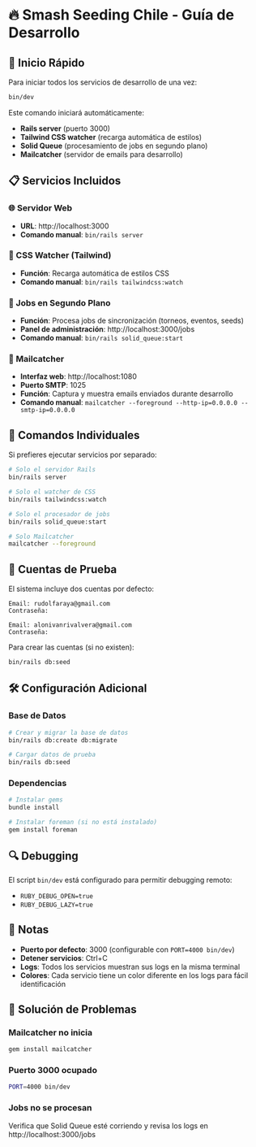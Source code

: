 # 🔥 Smash Seeding Chile - Guía de Desarrollo

## 🚀 Inicio Rápido

Para iniciar todos los servicios de desarrollo de una vez:

```bash
bin/dev
```

Este comando iniciará automáticamente:
- **Rails server** (puerto 3000)
- **Tailwind CSS watcher** (recarga automática de estilos)
- **Solid Queue** (procesamiento de jobs en segundo plano)
- **Mailcatcher** (servidor de emails para desarrollo)

## 📋 Servicios Incluidos

### 🌐 Servidor Web
- **URL**: http://localhost:3000
- **Comando manual**: `bin/rails server`

### 🎨 CSS Watcher (Tailwind)
- **Función**: Recarga automática de estilos CSS
- **Comando manual**: `bin/rails tailwindcss:watch`

### 💼 Jobs en Segundo Plano
- **Función**: Procesa jobs de sincronización (torneos, eventos, seeds)
- **Panel de administración**: http://localhost:3000/jobs
- **Comando manual**: `bin/rails solid_queue:start`

### 📧 Mailcatcher
- **Interfaz web**: http://localhost:1080
- **Puerto SMTP**: 1025
- **Función**: Captura y muestra emails enviados durante desarrollo
- **Comando manual**: `mailcatcher --foreground --http-ip=0.0.0.0 --smtp-ip=0.0.0.0`

## 🔧 Comandos Individuales

Si prefieres ejecutar servicios por separado:

```bash
# Solo el servidor Rails
bin/rails server

# Solo el watcher de CSS
bin/rails tailwindcss:watch

# Solo el procesador de jobs
bin/rails solid_queue:start

# Solo Mailcatcher
mailcatcher --foreground
```

## 👥 Cuentas de Prueba

El sistema incluye dos cuentas por defecto:

```
Email: rudolfaraya@gmail.com
Contraseña: 

Email: alonivanrivalvera@gmail.com
Contraseña: 
```

Para crear las cuentas (si no existen):
```bash
bin/rails db:seed
```

## 🛠️ Configuración Adicional

### Base de Datos
```bash
# Crear y migrar la base de datos
bin/rails db:create db:migrate

# Cargar datos de prueba
bin/rails db:seed
```

### Dependencias
```bash
# Instalar gems
bundle install

# Instalar foreman (si no está instalado)
gem install foreman
```

## 🔍 Debugging

El script `bin/dev` está configurado para permitir debugging remoto:
- `RUBY_DEBUG_OPEN=true`
- `RUBY_DEBUG_LAZY=true`

## 📝 Notas

- **Puerto por defecto**: 3000 (configurable con `PORT=4000 bin/dev`)
- **Detener servicios**: Ctrl+C
- **Logs**: Todos los servicios muestran sus logs en la misma terminal
- **Colores**: Cada servicio tiene un color diferente en los logs para fácil identificación

## 🚨 Solución de Problemas

### Mailcatcher no inicia
```bash
gem install mailcatcher
```

### Puerto 3000 ocupado
```bash
PORT=4000 bin/dev
```

### Jobs no se procesan
Verifica que Solid Queue esté corriendo y revisa los logs en http://localhost:3000/jobs 